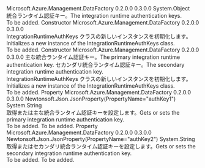 <Type Name="IntegrationRuntimeAuthKeys" FullName="Microsoft.Azure.Management.DataFactory.Models.IntegrationRuntimeAuthKeys">
  <TypeSignature Language="C#" Value="public class IntegrationRuntimeAuthKeys" />
  <TypeSignature Language="ILAsm" Value=".class public auto ansi beforefieldinit IntegrationRuntimeAuthKeys extends System.Object" />
  <TypeSignature Language="DocId" Value="T:Microsoft.Azure.Management.DataFactory.Models.IntegrationRuntimeAuthKeys" />
  <TypeSignature Language="VB.NET" Value="Public Class IntegrationRuntimeAuthKeys" />
  <TypeSignature Language="F#" Value="type IntegrationRuntimeAuthKeys = class" />
  <AssemblyInfo>
    <AssemblyName>Microsoft.Azure.Management.DataFactory</AssemblyName>
    <AssemblyVersion>0.2.0.0</AssemblyVersion>
    <AssemblyVersion>0.3.0.0</AssemblyVersion>
  </AssemblyInfo>
  <Base>
    <BaseTypeName>System.Object</BaseTypeName>
  </Base>
  <Interfaces />
  <Docs>
    <summary>
            <span data-ttu-id="9bf43-101">統合ランタイム認証キー。</span><span class="sxs-lookup"><span data-stu-id="9bf43-101">The integration runtime authentication keys.</span></span>
            </summary>
    <remarks>To be added.</remarks>
  </Docs>
  <Members>
    <Member MemberName=".ctor">
      <MemberSignature Language="C#" Value="public IntegrationRuntimeAuthKeys ();" />
      <MemberSignature Language="ILAsm" Value=".method public hidebysig specialname rtspecialname instance void .ctor() cil managed" />
      <MemberSignature Language="DocId" Value="M:Microsoft.Azure.Management.DataFactory.Models.IntegrationRuntimeAuthKeys.#ctor" />
      <MemberSignature Language="VB.NET" Value="Public Sub New ()" />
      <MemberType>Constructor</MemberType>
      <AssemblyInfo>
        <AssemblyName>Microsoft.Azure.Management.DataFactory</AssemblyName>
        <AssemblyVersion>0.2.0.0</AssemblyVersion>
        <AssemblyVersion>0.3.0.0</AssemblyVersion>
      </AssemblyInfo>
      <Parameters />
      <Docs>
        <summary>
            <span data-ttu-id="9bf43-102">IntegrationRuntimeAuthKeys クラスの新しいインスタンスを初期化します。</span><span class="sxs-lookup"><span data-stu-id="9bf43-102">Initializes a new instance of the IntegrationRuntimeAuthKeys class.</span></span>
            </summary>
        <remarks>To be added.</remarks>
      </Docs>
    </Member>
    <Member MemberName=".ctor">
      <MemberSignature Language="C#" Value="public IntegrationRuntimeAuthKeys (string authKey1 = null, string authKey2 = null);" />
      <MemberSignature Language="ILAsm" Value=".method public hidebysig specialname rtspecialname instance void .ctor(string authKey1, string authKey2) cil managed" />
      <MemberSignature Language="DocId" Value="M:Microsoft.Azure.Management.DataFactory.Models.IntegrationRuntimeAuthKeys.#ctor(System.String,System.String)" />
      <MemberSignature Language="VB.NET" Value="Public Sub New (Optional authKey1 As String = null, Optional authKey2 As String = null)" />
      <MemberSignature Language="F#" Value="new Microsoft.Azure.Management.DataFactory.Models.IntegrationRuntimeAuthKeys : string * string -&gt; Microsoft.Azure.Management.DataFactory.Models.IntegrationRuntimeAuthKeys" Usage="new Microsoft.Azure.Management.DataFactory.Models.IntegrationRuntimeAuthKeys (authKey1, authKey2)" />
      <MemberType>Constructor</MemberType>
      <AssemblyInfo>
        <AssemblyName>Microsoft.Azure.Management.DataFactory</AssemblyName>
        <AssemblyVersion>0.2.0.0</AssemblyVersion>
        <AssemblyVersion>0.3.0.0</AssemblyVersion>
      </AssemblyInfo>
      <Parameters>
        <Parameter Name="authKey1" Type="System.String" />
        <Parameter Name="authKey2" Type="System.String" />
      </Parameters>
      <Docs>
        <param name="authKey1"><span data-ttu-id="9bf43-103">主な統合ランタイム認証キー。</span><span class="sxs-lookup"><span data-stu-id="9bf43-103">The primary integration runtime authentication key.</span></span></param>
        <param name="authKey2"><span data-ttu-id="9bf43-104">セカンダリ統合ランタイム認証キー。</span><span class="sxs-lookup"><span data-stu-id="9bf43-104">The secondary integration runtime authentication key.</span></span></param>
        <summary>
            <span data-ttu-id="9bf43-105">IntegrationRuntimeAuthKeys クラスの新しいインスタンスを初期化します。</span><span class="sxs-lookup"><span data-stu-id="9bf43-105">Initializes a new instance of the IntegrationRuntimeAuthKeys class.</span></span>
            </summary>
        <remarks>To be added.</remarks>
      </Docs>
    </Member>
    <Member MemberName="AuthKey1">
      <MemberSignature Language="C#" Value="public string AuthKey1 { get; set; }" />
      <MemberSignature Language="ILAsm" Value=".property instance string AuthKey1" />
      <MemberSignature Language="DocId" Value="P:Microsoft.Azure.Management.DataFactory.Models.IntegrationRuntimeAuthKeys.AuthKey1" />
      <MemberSignature Language="VB.NET" Value="Public Property AuthKey1 As String" />
      <MemberSignature Language="F#" Value="member this.AuthKey1 : string with get, set" Usage="Microsoft.Azure.Management.DataFactory.Models.IntegrationRuntimeAuthKeys.AuthKey1" />
      <MemberType>Property</MemberType>
      <AssemblyInfo>
        <AssemblyName>Microsoft.Azure.Management.DataFactory</AssemblyName>
        <AssemblyVersion>0.2.0.0</AssemblyVersion>
        <AssemblyVersion>0.3.0.0</AssemblyVersion>
      </AssemblyInfo>
      <Attributes>
        <Attribute>
          <AttributeName>Newtonsoft.Json.JsonProperty(PropertyName="authKey1")</AttributeName>
        </Attribute>
      </Attributes>
      <ReturnValue>
        <ReturnType>System.String</ReturnType>
      </ReturnValue>
      <Docs>
        <summary>
            <span data-ttu-id="9bf43-106">取得または主な統合ランタイム認証キーを設定します。</span><span class="sxs-lookup"><span data-stu-id="9bf43-106">Gets or sets the primary integration runtime authentication key.</span></span>
            </summary>
        <value>To be added.</value>
        <remarks>To be added.</remarks>
      </Docs>
    </Member>
    <Member MemberName="AuthKey2">
      <MemberSignature Language="C#" Value="public string AuthKey2 { get; set; }" />
      <MemberSignature Language="ILAsm" Value=".property instance string AuthKey2" />
      <MemberSignature Language="DocId" Value="P:Microsoft.Azure.Management.DataFactory.Models.IntegrationRuntimeAuthKeys.AuthKey2" />
      <MemberSignature Language="VB.NET" Value="Public Property AuthKey2 As String" />
      <MemberSignature Language="F#" Value="member this.AuthKey2 : string with get, set" Usage="Microsoft.Azure.Management.DataFactory.Models.IntegrationRuntimeAuthKeys.AuthKey2" />
      <MemberType>Property</MemberType>
      <AssemblyInfo>
        <AssemblyName>Microsoft.Azure.Management.DataFactory</AssemblyName>
        <AssemblyVersion>0.2.0.0</AssemblyVersion>
        <AssemblyVersion>0.3.0.0</AssemblyVersion>
      </AssemblyInfo>
      <Attributes>
        <Attribute>
          <AttributeName>Newtonsoft.Json.JsonProperty(PropertyName="authKey2")</AttributeName>
        </Attribute>
      </Attributes>
      <ReturnValue>
        <ReturnType>System.String</ReturnType>
      </ReturnValue>
      <Docs>
        <summary>
            <span data-ttu-id="9bf43-107">取得またはセカンダリ統合ランタイム認証キーを設定します。</span><span class="sxs-lookup"><span data-stu-id="9bf43-107">Gets or sets the secondary integration runtime authentication key.</span></span>
            </summary>
        <value>To be added.</value>
        <remarks>To be added.</remarks>
      </Docs>
    </Member>
  </Members>
</Type>